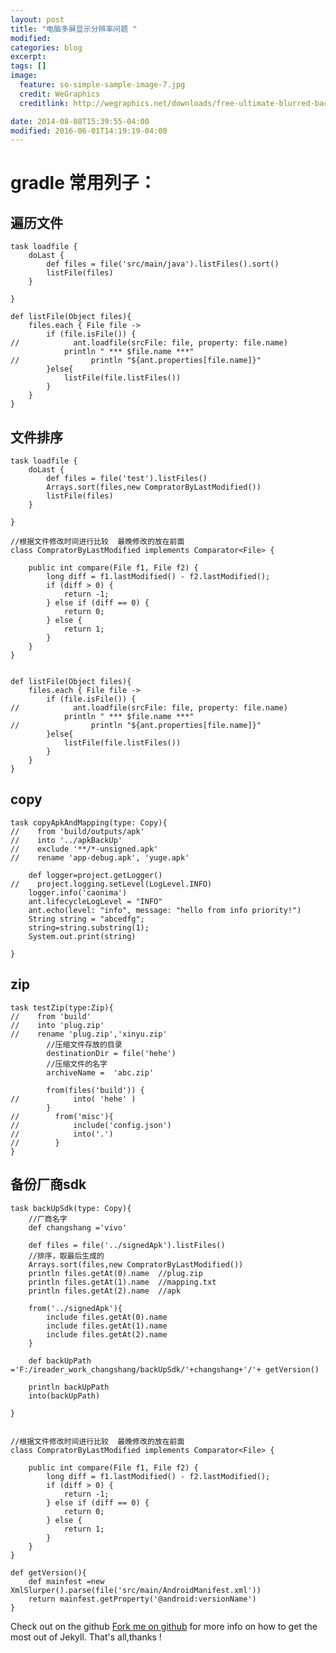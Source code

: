 ```yaml
---
layout: post
title: "电脑多屏显示分辨率问题 "
modified:
categories: blog
excerpt:
tags: []
image:
  feature: so-simple-sample-image-7.jpg
  credit: WeGraphics
  creditlink: http://wegraphics.net/downloads/free-ultimate-blurred-background-pack/

date: 2014-08-08T15:39:55-04:00
modified: 2016-06-01T14:19:19-04:00
---
```

# gradle 常用列子： #

## 遍历文件 ##
	task loadfile {
	    doLast {
	        def files = file('src/main/java').listFiles().sort()
	        listFile(files)
	    }
	
	}
	
	def listFile(Object files){
	    files.each { File file ->
	        if (file.isFile()) {
	//            ant.loadfile(srcFile: file, property: file.name)
	            println " *** $file.name ***"
	//                println "${ant.properties[file.name]}"
	        }else{
	            listFile(file.listFiles())
	        }
	    }
	}



## 文件排序 ##
	
	task loadfile {
	    doLast {
	        def files = file('test').listFiles()
	        Arrays.sort(files,new CompratorByLastModified())
	        listFile(files)
	    }
	
	}
	
	//根据文件修改时间进行比较  最晚修改的放在前面
	class CompratorByLastModified implements Comparator<File> {
	
	    public int compare(File f1, File f2) {
	        long diff = f1.lastModified() - f2.lastModified();
	        if (diff > 0) {
	            return -1;
	        } else if (diff == 0) {
	            return 0;
	        } else {
	            return 1;
	        }
	    }
	}
	
	
	def listFile(Object files){
	    files.each { File file ->
	        if (file.isFile()) {
	//            ant.loadfile(srcFile: file, property: file.name)
	            println " *** $file.name ***"
	//                println "${ant.properties[file.name]}"
	        }else{
	            listFile(file.listFiles())
	        }
	    }
	}



## copy ##

	task copyApkAndMapping(type: Copy){
	//    from 'build/outputs/apk'
	//    into '../apkBackUp'
	//    exclude '**/*-unsigned.apk'
	//    rename 'app-debug.apk', 'yuge.apk'
	
	    def logger=project.getLogger()
	//    project.logging.setLevel(LogLevel.INFO)
	    logger.info('caonima')
	    ant.lifecycleLogLevel = "INFO"
	    ant.echo(level: "info", message: "hello from info priority!")
	    String string = "abcedfg";
	    string=string.substring(1);
	    System.out.print(string)
	
	}

## zip ##
	task testZip(type:Zip){
	//    from 'build'
	//    into 'plug.zip'
	//    rename 'plug.zip','xinyu.zip'
			//压缩文件存放的目录
	        destinationDir = file('hehe')
			//压缩文件的名字
	        archiveName =  'abc.zip'
	
	        from(files('build')) {
	//            into( 'hehe' )
	        }
	//        from('misc'){
	//            include('config.json')
	//            into('.')
	//        }
	}


## 备份厂商sdk ##

	task backUpSdk(type: Copy){
	    //厂商名字
	    def changshang ='vivo'
	
	    def files = file('../signedApk').listFiles()
	    //排序，取最后生成的
	    Arrays.sort(files,new CompratorByLastModified())
	    println files.getAt(0).name  //plug.zip
	    println files.getAt(1).name  //mapping.txt
	    println files.getAt(2).name  //apk
	
	    from('../signedApk'){
	        include files.getAt(0).name
	        include files.getAt(1).name
	        include files.getAt(2).name
	    }
	
	    def backUpPath ='F:/ireader_work_changshang/backUpSdk/'+changshang+'/'+ getVersion()
	
	    println backUpPath
	    into(backUpPath)
	
	}
	
	
	//根据文件修改时间进行比较  最晚修改的放在前面
	class CompratorByLastModified implements Comparator<File> {
	
	    public int compare(File f1, File f2) {
	        long diff = f1.lastModified() - f2.lastModified();
	        if (diff > 0) {
	            return -1;
	        } else if (diff == 0) {
	            return 0;
	        } else {
	            return 1;
	        }
	    }
	}
	
	def getVersion(){
	    def mainfest =new XmlSlurper().parse(file('src/main/AndroidManifest.xml'))
	    return mainfest.getProperty('@android:versionName')
	}








Check out on the github [Fork me on github][Tomas' Yu] for more info on how to get the most out of Jekyll. That's all,thanks !

[Tomas' Yu]: https://github.com/TomasYu/blogs
[Tomas' Yu]: https://github.com/TomasYu/blogs